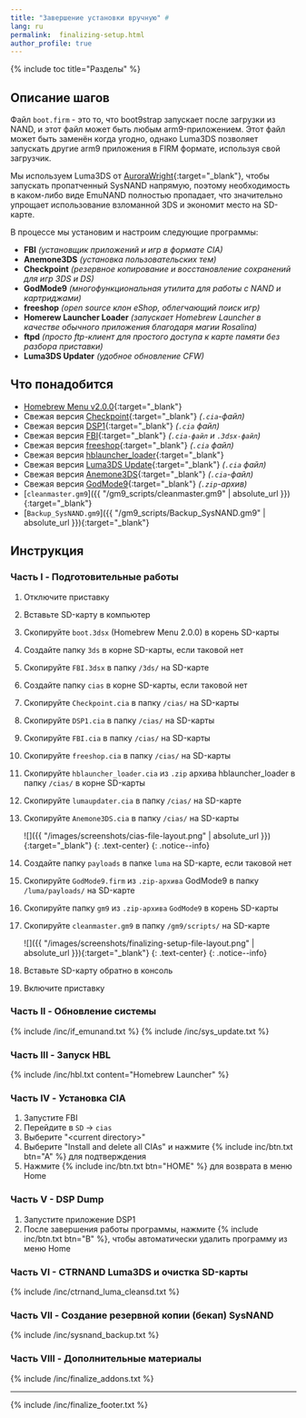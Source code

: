 ```yaml
---
title: "Завершение установки вручную" #
lang: ru
permalink:  finalizing-setup.html
author_profile: true
---
```


{% include toc title="Разделы" %}

## Описание шагов

Файл `boot.firm` - это то, что boot9strap запускает после загрузки из NAND, и этот файл может быть любым arm9-приложением. Этот файл может быть заменён когда угодно, однако Luma3DS позволяет запускать другие arm9 приложения в FIRM формате, используя свой загрузчик.

Мы используем Luma3DS от [AuroraWright](https://github.com/AuroraWright/){:target="_blank"}, чтобы запускать пропатченный SysNAND напрямую, поэтому необходимость в каком-либо виде EmuNAND полностью пропадает, что значительно упрощает использование взломанной 3DS и экономит место на SD-карте.

В процессе мы установим и настроим следующие программы:    

+  **FBI** *(установщик приложений и игр в формате CIA)*
+  **Anemone3DS** *(установка пользовательских тем)*
+  **Checkpoint** *(резервное копирование и восстановление сохранений для игр 3DS и DS)*
+  **GodMode9** *(многофункциональная утилита для работы с NAND и картриджами)*
+  **freeshop** *(open source клон eShop, облегчающий поиск игр)*
+  **Homerew Launcher Loader** *(запускает Homebrew Launcher в качестве обычного приложения благодаря магии Rosalina)*
+  **ftpd** *(просто ftp-клиент для простого доступа к карте памяти без разбора приставки)*
+  **Luma3DS Updater** *(удобное обновление CFW)*

## Что понадобится

* [Homebrew Menu v2.0.0](https://github.com/fincs/new-hbmenu/releases/latest){:target="_blank"}
* Свежая версия [Checkpoint](https://github.com/BernardoGiordano/Checkpoint/releases/latest){:target="_blank"} *(`.cia`-файл)*
* Свежая версия [DSP1](https://github.com/zoogie/DSP1/releases/latest){:target="_blank"} *(`.cia` файл)*
* Свежая версия [FBI](https://github.com/Steveice10/FBI/releases/latest){:target="_blank"} *(`.cia-файл` и `.3dsx-файл`)*
* Свежая версия [freeshop](https://notabug.org/arc13/freeShop/releases){:target="_blank"} *(`.cia` файл)*
* Свежая версия [hblauncher_loader](https://github.com/yellows8/hblauncher_loader/releases/latest){:target="_blank"}
* Свежая версия [Luma3DS Update](https://github.com/KunoichiZ/lumaupdate/releases/latest){:target="_blank"} *(`.cia` файл)*
* Свежая версия [Anemone3DS](https://github.com/astronautlevel2/Anemone3DS/releases/latest){:target="_blank"} *(`.cia`-файл)*
* Свежая версия [GodMode9](https://github.com/d0k3/GodMode9/releases/latest){:target="_blank"} *(`.zip`-архив)*
* [`cleanmaster.gm9`]({{ "/gm9_scripts/cleanmaster.gm9" | absolute_url }}){:target="_blank"}
* [`Backup_SysNAND.gm9`]({{ "/gm9_scripts/Backup_SysNAND.gm9" | absolute_url }}){:target="_blank"}

## Инструкция

### Часть I - Подготовительные работы

1. Отключите приставку
1. Вставьте SD-карту в компьютер
1. Скопируйте `boot.3dsx` (Homebrew Menu 2.0.0) в корень SD-карты
1. Создайте папку `3ds` в корне SD-карты, если таковой нет
1. Скопируйте `FBI.3dsx` в папку `/3ds/` на SD-карте
1. Создайте папку `cias` в корне SD-карты, если таковой нет
1. Скопируйте `Checkpoint.cia` в папку `/cias/` на SD-карты
1. Скопируйте `DSP1.cia` в папку `/cias/` на SD-карты
1. Скопируйте `FBI.cia` в папку `/cias/` на SD-карты
1. Скопируйте `freeshop.cia` в папку `/cias/` на SD-карты
1. Скопируйте `hblauncher_loader.cia` из `.zip` архива hblauncher_loader в папку `/cias/` в корне SD-карты
1. Скопируйте `lumaupdater.cia` в папку `/cias/` на SD-карте
1. Скопируйте `Anemone3DS.cia` в папку `/cias/` на SD-карты

    ![]({{ "/images/screenshots/cias-file-layout.png" | absolute_url }}){:target="_blank"}
	{: .text-center}
    {: .notice--info}

1. Создайте папку `payloads` в папке `luma` на SD-карте, если таковой нет
1. Скопируйте `GodMode9.firm` из `.zip-архива` GodMode9 в папку `/luma/payloads/` на SD-карте
1. Скопируйте папку `gm9` из `.zip-архива` `GodMode9` в корень SD-карты
1. Скопируйте `cleanmaster.gm9` в папку `/gm9/scripts/` на SD-карте

    ![]({{ "/images/screenshots/finalizing-setup-file-layout.png" | absolute_url }}){:target="_blank"}
	{: .text-center}
    {: .notice--info}

1. Вставьте SD-карту обратно в консоль
1. Включите приставку

### Часть II - Обновление системы
{% include /inc/if_emunand.txt %}
{% include /inc/sys_update.txt %}

### Часть III - Запуск HBL

{% include /inc/hbl.txt content="Homebrew Launcher" %}

### Часть IV - Установка CIA

1. Запустите FBI
1. Перейдите в `SD` -> `cias`
1. Выберите "\<current directory>"
1. Выберите "Install and delete all CIAs" и нажмите {% include inc/btn.txt btn="A" %} для подтверждения
1. Нажмите {% include inc/btn.txt btn="HOME" %} для возврата в меню Home

### Часть V - DSP Dump

1. Запустите приложение DSP1
1. После завершения работы программы, нажмите {% include inc/btn.txt btn="B" %}, чтобы автоматически удалить программу из меню Home

### Часть VI - CTRNAND Luma3DS и очистка SD-карты 

{% include /inc/ctrnand_luma_cleansd.txt %}

### Часть VII - Создание резервной копии (бекап) SysNAND

{% include /inc/sysnand_backup.txt %}

### Часть VIII - Дополнительные материалы

{% include /inc/finalize_addons.txt %}

___

{% include /inc/finalize_footer.txt %}
